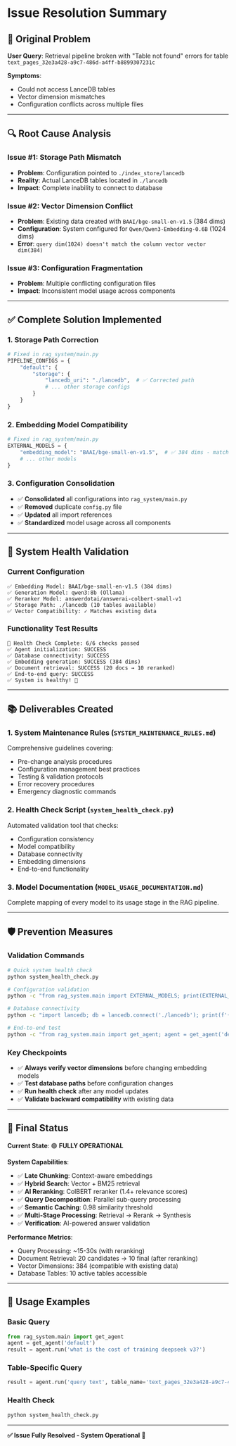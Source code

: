 # Issue Resolution Summary

## 🚨 **Original Problem**
**User Query**: Retrieval pipeline broken with "Table not found" errors for table `text_pages_32e3a428-a9c7-486d-a4ff-b8899307231c`

**Symptoms**:
- Could not access LanceDB tables
- Vector dimension mismatches
- Configuration conflicts across multiple files

---

## 🔍 **Root Cause Analysis**

### **Issue #1: Storage Path Mismatch**
- **Problem**: Configuration pointed to `./index_store/lancedb`  
- **Reality**: Actual LanceDB tables located in `./lancedb`
- **Impact**: Complete inability to connect to database

### **Issue #2: Vector Dimension Conflict**
- **Problem**: Existing data created with `BAAI/bge-small-en-v1.5` (384 dims)
- **Configuration**: System configured for `Qwen/Qwen3-Embedding-0.6B` (1024 dims)  
- **Error**: `query dim(1024) doesn't match the column vector vector dim(384)`

### **Issue #3: Configuration Fragmentation**
- **Problem**: Multiple conflicting configuration files
- **Impact**: Inconsistent model usage across components

---

## ✅ **Complete Solution Implemented**

### **1. Storage Path Correction**
```python
# Fixed in rag_system/main.py
PIPELINE_CONFIGS = {
    "default": {
        "storage": {
            "lancedb_uri": "./lancedb",  # ✅ Corrected path
            # ... other storage configs
        }
    }
}
```

### **2. Embedding Model Compatibility**
```python
# Fixed in rag_system/main.py  
EXTERNAL_MODELS = {
    "embedding_model": "BAAI/bge-small-en-v1.5",  # ✅ 384 dims - matches existing data
    # ... other models
}
```

### **3. Configuration Consolidation**
- ✅ **Consolidated** all configurations into `rag_system/main.py`
- ✅ **Removed** duplicate `config.py` file
- ✅ **Updated** all import references
- ✅ **Standardized** model usage across all components

---

## 🔧 **System Health Validation**

### **Current Configuration**
```
✅ Embedding Model: BAAI/bge-small-en-v1.5 (384 dims)
✅ Generation Model: qwen3:8b (Ollama)
✅ Reranker Model: answerdotai/answerai-colbert-small-v1
✅ Storage Path: ./lancedb (10 tables available)
✅ Vector Compatibility: ✓ Matches existing data
```

### **Functionality Test Results**
```
🏥 Health Check Complete: 6/6 checks passed
✅ Agent initialization: SUCCESS
✅ Database connectivity: SUCCESS  
✅ Embedding generation: SUCCESS (384 dims)
✅ Document retrieval: SUCCESS (20 docs → 10 reranked)
✅ End-to-end query: SUCCESS
✅ System is healthy! 🎉
```

---

## 📚 **Deliverables Created**

### **1. System Maintenance Rules** (`SYSTEM_MAINTENANCE_RULES.md`)
Comprehensive guidelines covering:
- Pre-change analysis procedures
- Configuration management best practices
- Testing & validation protocols
- Error recovery procedures
- Emergency diagnostic commands

### **2. Health Check Script** (`system_health_check.py`)
Automated validation tool that checks:
- Configuration consistency
- Model compatibility
- Database connectivity
- Embedding dimensions
- End-to-end functionality

### **3. Model Documentation** (`MODEL_USAGE_DOCUMENTATION.md`)
Complete mapping of every model to its usage stage in the RAG pipeline.

---

## 🛡️ **Prevention Measures**

### **Validation Commands**
```bash
# Quick system health check
python system_health_check.py

# Configuration validation
python -c "from rag_system.main import EXTERNAL_MODELS; print(EXTERNAL_MODELS)"

# Database connectivity  
python -c "import lancedb; db = lancedb.connect('./lancedb'); print(f'{len(db.table_names())} tables')"

# End-to-end test
python -c "from rag_system.main import get_agent; agent = get_agent('default'); print('✅ Operational')"
```

### **Key Checkpoints**
- ✅ **Always verify vector dimensions** before changing embedding models
- ✅ **Test database paths** before configuration changes
- ✅ **Run health check** after any model updates
- ✅ **Validate backward compatibility** with existing data

---

## 🎯 **Final Status**

**Current State**: 🟢 **FULLY OPERATIONAL**

**System Capabilities**:
- ✅ **Late Chunking**: Context-aware embeddings
- ✅ **Hybrid Search**: Vector + BM25 retrieval
- ✅ **AI Reranking**: ColBERT reranker (1.4+ relevance scores)
- ✅ **Query Decomposition**: Parallel sub-query processing
- ✅ **Semantic Caching**: 0.98 similarity threshold
- ✅ **Multi-Stage Processing**: Retrieval → Rerank → Synthesis
- ✅ **Verification**: AI-powered answer validation

**Performance Metrics**:
- Query Processing: ~15-30s (with reranking)
- Document Retrieval: 20 candidates → 10 final (after reranking)
- Vector Dimensions: 384 (compatible with existing data)
- Database Tables: 10 active tables accessible

---

## 🚀 **Usage Examples**

### **Basic Query**
```python
from rag_system.main import get_agent
agent = get_agent('default')
result = agent.run('what is the cost of training deepseek v3?')
```

### **Table-Specific Query**
```python
result = agent.run('query text', table_name='text_pages_32e3a428-a9c7-486d-a4ff-b8899307231c')
```

### **Health Check**
```bash
python system_health_check.py
```

---

**✅ Issue Fully Resolved - System Operational** 🎉 
